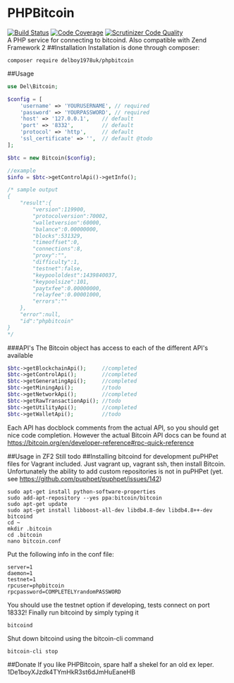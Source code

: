 # PHPBitcoin
[![Build Status](https://travis-ci.org/delboy1978uk/PHPBitcoin.png?branch=master)](https://travis-ci.org/delboy1978uk/PHPBitcoin) [![Code Coverage](https://scrutinizer-ci.com/g/delboy1978uk/PHPBitcoin/badges/coverage.png?b=master)](https://scrutinizer-ci.com/g/delboy1978uk/PHPBitcoin/?branch=master) [![Scrutinizer Code Quality](https://scrutinizer-ci.com/g/delboy1978uk/PHPBitcoin/badges/quality-score.png?b=master)](https://scrutinizer-ci.com/g/delboy1978uk/PHPBitcoin/?branch=master) <br />
A PHP service for connecting to bitcoind. Also compatible with Zend Framework 2
##Installation
Installation is done through composer:
```
composer require delboy1978uk/phpbitcoin
```
##Usage
```php
use Del\Bitcoin;

$config = [
    'username' => 'YOURUSERNAME', // required
    'password' => 'YOURPASSWORD', // required
    'host' => '127.0.0.1',    // default
    'port' => '8332',         // default
    'protocol' => 'http',     // default
    'ssl_certificate' => '',  // default @todo
];

$btc = new Bitcoin($config);

//example
$info = $btc->getControlApi()->getInfo();

/* sample output
{
    "result":{
        "version":119900,
        "protocolversion":70002,
        "walletversion":60000,
        "balance":0.00000000,
        "blocks":531329,
        "timeoffset":0,
        "connections":8,
        "proxy":"",
        "difficulty":1,
        "testnet":false,
        "keypoololdest":1439840037,
        "keypoolsize":101,
        "paytxfee":0.00000000,
        "relayfee":0.00001000,
        "errors":""
    },
    "error":null,
    "id":"phpbitcoin"
}
*/
```
###API's
The Bitcoin object has access to each of the different API's available
```php
$btc->getBlockchainApi();     //completed
$btc->getControlApi();        //completed
$btc->getGeneratingApi();     //completed
$btc->getMiningApi();         //todo
$btc->getNetworkApi();        //completed
$btc->getRawTransactionApi(); //todo
$btc->getUtilityApi();        //completed
$btc->getWalletApi();         //todo
```
Each API has docblock comments from the actual API, so you should get nice code completion.
However the actual Bitcoin API docs can be found at https://bitcoin.org/en/developer-reference#rpc-quick-reference

##Usage in ZF2
Still todo
##Installing bitcoind for development
puPHPet files for Vagrant included. Just vagrant up, vagrant ssh, then install Bitcoin. Unfortunately the ability to add custom repositories is not in puPHPet (yet. see https://github.com/puphpet/puphpet/issues/142)
```
sudo apt-get install python-software-properties
sudo add-apt-repository --yes ppa:bitcoin/bitcoin
sudo apt-get update
sudo apt-get install libboost-all-dev libdb4.8-dev libdb4.8++-dev bitcoind
cd ~
mkdir .bitcoin
cd .bitcoin
nano bitcoin.conf
```
Put the following info in the conf file:
```
server=1
daemon=1
testnet=1
rpcuser=phpbitcoin
rpcpassword=COMPLETELYrandomPASSWORD
```
You should use the testnet option if developing, tests connect on port 18332! Finally run bitcoind by simply typing it
```
bitcoind
```
Shut down bitcoind using the bitcoin-cli command
```
bitcoin-cli stop
```
##Donate
If you like PHPBitcoin, spare half a shekel for an old ex leper.
1De1boyXJzdk4TYmHkR3st6dJmHuEaneHB